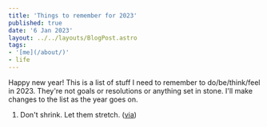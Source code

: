 ```yaml
---
title: 'Things to remember for 2023'
published: true
date: '6 Jan 2023'
layout: ../../layouts/BlogPost.astro
tags:
- '[me](/about/)'
- life
---
```


Happy new year! This is a list of stuff I need to remember to do/be/think/feel in 2023. They're not goals or resolutions or anything set in stone. I'll make changes to the list as the year goes on.

1. Don't shrink. Let them stretch. ([via](https://twitter.com/drthema/status/1610479131665502213?s=20&t=BjIV-vsnmXUuhqzHLkgeLA))
